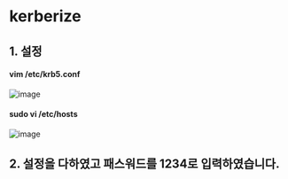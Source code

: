 # kerberize

## 1. 설정
#### vim /etc/krb5.conf
![image](https://user-images.githubusercontent.com/30167661/93468556-24d36d80-f92a-11ea-89f2-7787e8b3a1a1.png)

#### sudo vi /etc/hosts
![image](https://user-images.githubusercontent.com/30167661/93468785-7a0f7f00-f92a-11ea-970e-180ade57613a.png)

####


## 2. 설정을 다하였고 패스워드를 1234로 입력하였습니다.
